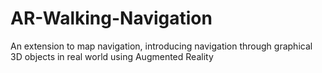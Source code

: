 # AR-Walking-Navigation
An extension to map navigation, introducing navigation through graphical 3D objects in real world using Augmented Reality    
